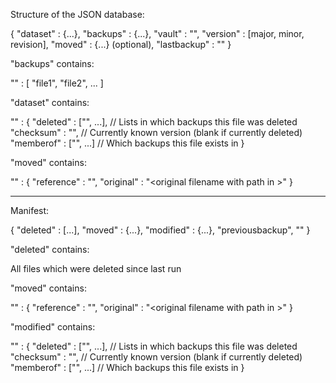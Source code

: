 Structure of the JSON database:

{
  "dataset" : {...},
  "backups" : {...},
  "vault"   : "<name of the vault used>",
  "version" : [major, minor, revision],
  "moved" : {...} (optional),
  "lastbackup" : "<name of the previous successful backup>"
}

"backups" contains:

"<YYYMMDD-HHMMSS-xxxxx>" : [
  "file1",
  "file2",
  ...
]

"dataset" contains:

"<filename with path>" : {
  "deleted" : ["<backup>", ...],  // Lists in which backups this file was deleted
  "checksum" : "<hash>",          // Currently known version (blank if currently deleted)
  "memberof" : ["<backup>", ...]  // Which backups this file exists in
}

"moved" contains:

"<new filename with path>" : {
  "reference" : "<backup>",
  "original" : "<original filename with path in <backup>>"
}

---------

Manifest:

{
  "deleted" : [...],
  "moved" : {...},
  "modified" : {...},
  "previousbackup", "<name of last successful backup>"
}

"deleted" contains:

All files which were deleted since last run

"moved" contains:

"<new filename with path>" : {
  "reference" : "<backup>",
  "original" : "<original filename with path in <backup>>"
}

"modified" contains:

"<filename with path>" : {
  "deleted" : ["<backup>", ...],  // Lists in which backups this file was deleted
  "checksum" : "<hash>",          // Currently known version (blank if currently deleted)
  "memberof" : ["<backup>", ...]  // Which backups this file exists in
}
